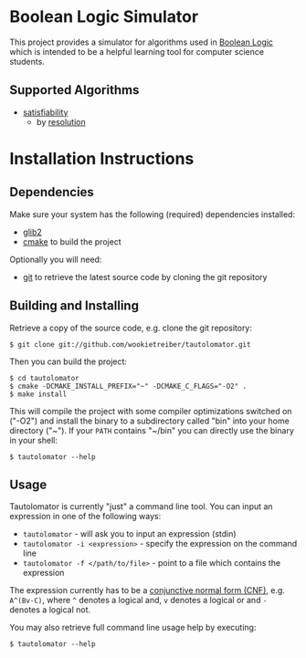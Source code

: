 Boolean Logic Simulator
=======================

This project provides a simulator for algorithms used in [Boolean Logic][1]
which is intended to be a helpful learning tool for computer science students.


Supported Algorithms
--------------------

- [satisfiability][6]
  - by [resolution][7]


Installation Instructions
=========================

Dependencies
------------

Make sure your system has the following (required) dependencies installed:

- [glib2][2]
- [cmake][3] to build the project

Optionally you will need:

- [git][4] to retrieve the latest source code by cloning the git repository

Building and Installing
-----------------------

Retrieve a copy of the source code, e.g. clone the git repository:

```
$ git clone git://github.com/wookietreiber/tautolomator.git
```

Then you can build the project:

```
$ cd tautolomator
$ cmake -DCMAKE_INSTALL_PREFIX="~" -DCMAKE_C_FLAGS="-O2" .
$ make install
```

This will compile the project with some compiler optimizations switched on
("-O2") and install the binary to a subdirectory called "bin" into your home
directory ("~"). If your `PATH` contains "~/bin" you can directly use the
binary in your shell:

```
$ tautolomator --help
```

Usage
-----

Tautolomator is currently "just" a command line tool. You can input an
expression in one of the following ways:

- `tautolomator` - will ask you to input an expression (stdin)
- `tautolomator -i <expression>` - specify the expression on the command line
- `tautolomator -f </path/to/file>` - point to a file which contains the
  expression

The expression currently has to be a [conjunctive normal form (CNF)][5], e.g.
`A^(Bv-C)`, where `^` denotes a logical and, `v` denotes a logical or and `-`
denotes a logical not.

You may also retrieve full command line usage help by executing:

```
$ tautolomator --help
```


[1]: http://en.wikipedia.org/wiki/Boolean_logic
[2]: http://developer.gnome.org/glib/
[3]: http://www.cmake.org/
[4]: http://git-scm.com/
[5]: http://en.wikipedia.org/wiki/Conjunctive_normal_form
[6]: http://en.wikipedia.org/wiki/Boolean_satisfiability_problem
[7]: http://en.wikipedia.org/wiki/Resolution_(logic)

